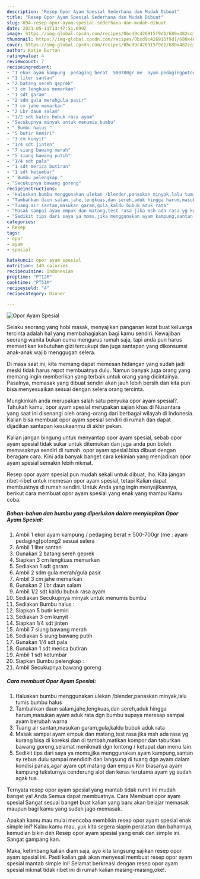 ```yaml
---
description: "Resep Opor Ayam Spesial Sederhana dan Mudah Dibuat"
title: "Resep Opor Ayam Spesial Sederhana dan Mudah Dibuat"
slug: 894-resep-opor-ayam-spesial-sederhana-dan-mudah-dibuat
date: 2021-05-11T13:47:51.699Z
image: https://img-global.cpcdn.com/recipes/0bcd9c426915f9d1/680x482cq70/opor-ayam-spesial-foto-resep-utama.jpg
thumbnail: https://img-global.cpcdn.com/recipes/0bcd9c426915f9d1/680x482cq70/opor-ayam-spesial-foto-resep-utama.jpg
cover: https://img-global.cpcdn.com/recipes/0bcd9c426915f9d1/680x482cq70/opor-ayam-spesial-foto-resep-utama.jpg
author: Katie Burton
ratingvalue: 4
reviewcount: 7
recipeingredient:
- "1 ekor ayam kampung  pedaging berat  500700gr me  ayam pedagingpotong2 sesuai selera"
- "1 liter santan"
- "2 batang sereh geprek"
- "3 cm lengkuas memarkan"
- "1 sdt garam"
- "2 sdm gula merahgula pasir"
- "3 cm jahe memarkan"
- "2 Lbr daun salam"
- "1/2 sdt kaldu bubuk rasa ayam"
- "Secukupnya minyak untuk menumis bumbu"
- " Bumbu halus "
- "5 butir kemiri"
- "3 cm kunyit"
- "1/4 sdt jinten"
- "7 siung bawang merah"
- "5 siung bawang putih"
- "1/4 sdt pala"
- "1 sdt merica butiran"
- "1 sdt ketumbar"
- " Bumbu pelengkap "
- "Secukupnya bawang goreng"
recipeinstructions:
- "Haluskan bumbu menggunakan ulekan /blender,panaskan minyak,lalu tumis bumbu halus"
- "Tambahkan daun salam,jahe,lengkuas,dan sereh,aduk hingga harum,masukan ayam aduk rata dgn bumbu supaya meresap sampai ayam berubah warna"
- "Tuang air santan,masukan garam,gula,kaldu bubuk aduk rata"
- "Masak sampai ayam empuk dan matang,test rasa jika msh ada rasa yg kurang bisa di koreksi dan di tambah,matikan kompor dan taburkan bawang goreng,selamat menikmati dgn lontong / ketupat dan menu lain."
- "Sedikit tips dari saya ya moms,jika menggunakan ayam kampung,santan sy rebus dulu sampai mendidih dan langsung di tuang dgn ayam dalam kondisi panas,agar ayam cpt matang dan empuk Krn biasanya ayam kampung teksturnya cenderung alot dan keras terutama ayam yg sudah agak tua.."
categories:
- Resep
tags:
- opor
- ayam
- spesial

katakunci: opor ayam spesial 
nutrition: 140 calories
recipecuisine: Indonesian
preptime: "PT12M"
cooktime: "PT51M"
recipeyield: "4"
recipecategory: Dinner

---
```



![Opor Ayam Spesial](https://img-global.cpcdn.com/recipes/0bcd9c426915f9d1/680x482cq70/opor-ayam-spesial-foto-resep-utama.jpg)

Selaku seorang yang hobi masak, menyajikan panganan lezat buat keluarga tercinta adalah hal yang membahagiakan bagi kamu sendiri. Kewajiban seorang  wanita bukan cuma mengurus rumah saja, tapi anda pun harus memastikan kebutuhan gizi tercukupi dan juga santapan yang dikonsumsi anak-anak wajib menggugah selera.

Di masa  saat ini, kita memang dapat memesan hidangan yang sudah jadi meski tidak harus repot membuatnya dulu. Namun banyak juga orang yang memang ingin memberikan yang terbaik untuk orang yang dicintainya. Pasalnya, memasak yang dibuat sendiri akan jauh lebih bersih dan kita pun bisa menyesuaikan sesuai dengan selera orang tercinta. 



Mungkinkah anda merupakan salah satu penyuka opor ayam spesial?. Tahukah kamu, opor ayam spesial merupakan sajian khas di Nusantara yang saat ini disenangi oleh orang-orang dari berbagai wilayah di Indonesia. Kalian bisa membuat opor ayam spesial sendiri di rumah dan dapat dijadikan santapan kesukaanmu di akhir pekan.

Kalian jangan bingung untuk menyantap opor ayam spesial, sebab opor ayam spesial tidak sukar untuk ditemukan dan juga anda pun boleh memasaknya sendiri di rumah. opor ayam spesial bisa dibuat dengan beragam cara. Kini ada banyak banget cara kekinian yang menjadikan opor ayam spesial semakin lebih nikmat.

Resep opor ayam spesial pun mudah sekali untuk dibuat, lho. Kita jangan ribet-ribet untuk memesan opor ayam spesial, tetapi Kalian dapat membuatnya di rumah sendiri. Untuk Anda yang ingin menyajikannya, berikut cara membuat opor ayam spesial yang enak yang mampu Kamu coba.

<!--inarticleads1-->

##### Bahan-bahan dan bumbu yang diperlukan dalam menyiapkan Opor Ayam Spesial:

1. Ambil 1 ekor ayam kampung / pedaging berat ± 500-700gr (me : ayam pedaging)potong2 sesuai selera
1. Ambil 1 liter santan
1. Gunakan 2 batang sereh geprek
1. Siapkan 3 cm lengkuas memarkan
1. Sediakan 1 sdt garam
1. Ambil 2 sdm gula merah/gula pasir
1. Ambil 3 cm jahe memarkan
1. Gunakan 2 Lbr daun salam
1. Ambil 1/2 sdt kaldu bubuk rasa ayam
1. Sediakan Secukupnya minyak untuk menumis bumbu
1. Sediakan  Bumbu halus :
1. Siapkan 5 butir kemiri
1. Sediakan 3 cm kunyit
1. Siapkan 1/4 sdt jinten
1. Ambil 7 siung bawang merah
1. Sediakan 5 siung bawang putih
1. Gunakan 1/4 sdt pala
1. Gunakan 1 sdt merica butiran
1. Ambil 1 sdt ketumbar
1. Siapkan  Bumbu pelengkap :
1. Ambil Secukupnya bawang goreng




<!--inarticleads2-->

##### Cara membuat Opor Ayam Spesial:

1. Haluskan bumbu menggunakan ulekan /blender,panaskan minyak,lalu tumis bumbu halus
1. Tambahkan daun salam,jahe,lengkuas,dan sereh,aduk hingga harum,masukan ayam aduk rata dgn bumbu supaya meresap sampai ayam berubah warna
1. Tuang air santan,masukan garam,gula,kaldu bubuk aduk rata
1. Masak sampai ayam empuk dan matang,test rasa jika msh ada rasa yg kurang bisa di koreksi dan di tambah,matikan kompor dan taburkan bawang goreng,selamat menikmati dgn lontong / ketupat dan menu lain.
1. Sedikit tips dari saya ya moms,jika menggunakan ayam kampung,santan sy rebus dulu sampai mendidih dan langsung di tuang dgn ayam dalam kondisi panas,agar ayam cpt matang dan empuk Krn biasanya ayam kampung teksturnya cenderung alot dan keras terutama ayam yg sudah agak tua..




Ternyata resep opor ayam spesial yang mantab tidak rumit ini mudah banget ya! Anda Semua dapat membuatnya. Cara Membuat opor ayam spesial Sangat sesuai banget buat kalian yang baru akan belajar memasak maupun bagi kamu yang sudah jago memasak.

Apakah kamu mau mulai mencoba membikin resep opor ayam spesial enak simple ini? Kalau kamu mau, yuk kita segera siapin peralatan dan bahannya, kemudian bikin deh Resep opor ayam spesial yang enak dan simple ini. Sangat gampang kan. 

Maka, ketimbang kalian diam saja, ayo kita langsung sajikan resep opor ayam spesial ini. Pasti kalian gak akan menyesal membuat resep opor ayam spesial mantab simple ini! Selamat berkreasi dengan resep opor ayam spesial nikmat tidak ribet ini di rumah kalian masing-masing,oke!.

